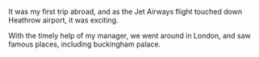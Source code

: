 It was my first trip abroad, and as the Jet Airways flight touched down Heathrow airport,
it was exciting. 

With the timely help of my manager, we went around in London, and saw famous places, including
buckingham palace.

